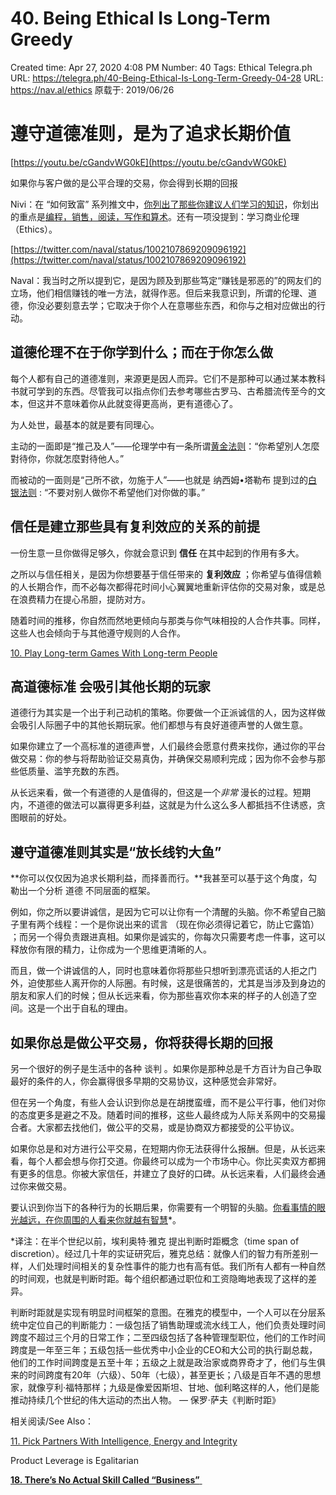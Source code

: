 # 40. Being Ethical Is Long-Term Greedy

Created time: Apr 27, 2020 4:08 PM
Number: 40
Tags: Ethical
Telegra.ph URL: https://telegra.ph/40-Being-Ethical-Is-Long-Term-Greedy-04-28
URL: https://nav.al/ethics
原载于: 2019/06/26

# **遵守道德准则，是为了追求长期价值**

[https://youtu.be/cGandvWG0kE](https://youtu.be/cGandvWG0kE)

如果你与客户做的是公平合理的交易，你会得到长期的回报

Nivi：在 “如何致富” 系列推文中，[你列出了那些你建议人们学习的知识](https://twitter.com/naval/status/1002107869209096192)，你划出的重点是[编程，销售，阅读，写作和算术](https://www.notion.so/linkwork/17-The-Foundations-Are-Math-and-Logic-5229098226764f6598bf530d182938c4#2a646110f3144ee19ba7347a352a7762)。还有一项没提到：学习商业伦理（Ethics）。

[https://twitter.com/naval/status/1002107869209096192](https://twitter.com/naval/status/1002107869209096192)

Naval：我当时之所以提到它，是因为顾及到那些笃定“赚钱是邪恶的”的网友们的立场，他们相信赚钱的唯一方法，就得作恶。但后来我意识到，所谓的伦理、道德，你没必要刻意去学；它取决于你个人在意哪些东西，和你与之相对应做出的行动。

## 道德伦理不在于你学到什么；而在于你怎么做

每个人都有自己的道德准则，来源更是因人而异。它们不是那种可以通过某本教科书就可学到的东西。尽管我可以指点你们去参考哪些古罗马、古希腊流传至今的文本，但这并不意味着你从此就变得更高尚，更有道德心了。

为人处世，最基本的就是要有同理心。

主动的一面即是“推己及人”——伦理学中有一条所谓[黄金法则](https://en.wikipedia.org/wiki/Golden_Rule)：“你希望別人怎麼對待你，你就怎麼對待他人。”  

而被动的一面则是“己所不欲，勿施于人”——也就是 纳西姆•塔勒布 提到过的[白银法则](https://www.google.com/search?client=safari&rls=en&q=nassim+taleb+silver+rule&ie=UTF-8&oe=UTF-8) : “不要对别人做你不希望他们对你做的事。”

## **信任是建立那些具有复利效应的关系的前提**

一份生意一旦你做得足够久，你就会意识到 **信任** 在其中起到的作用有多大。

之所以与信任相关，是因为你想要基于信任带来的 **复利效应** ；你希望与值得信赖的人长期合作，而不必每次都得花时间小心翼翼地重新评估你的交易对象，或是总在浪费精力在提心吊胆，提防对方。

随着时间的推移，你自然而然地更倾向与那类与你气味相投的人合作共事。同样，这些人也会倾向于与其他遵守规则的人合作。

[10. Play Long-term Games With Long-term People](10%20Play%20Long-term%20Games%20With%20Long-term%20People%2095c3c1ba34b74c91a4f36b4332051e6c.md) 

## 高**道德标准 会吸引其他长期的玩家**

道德行为其实是一个出于利己动机的策略。你要做一个正派诚信的人，因为这样做会吸引人际圈子中的其他长期玩家。他们都想与有良好道德声誉的人做生意。

如果你建立了一个高标准的道德声誉，人们最终会愿意付费来找你，通过你的平台做交易：你的参与将帮助验证交易真伪，并确保交易顺利完成；因为你不会参与那些低质量、滥竽充数的东西。

从长远来看，做一个有道德的人是值得的，但这是一个*非常* 漫长的过程。短期内，不道德的做法可以赢得更多利益，这就是为什么这么多人都抵挡不住诱惑，贪图眼前的好处。

## 遵守**道德准则其实是“放长线钓大鱼”**

**你可以仅仅因为追求长期利益，而择善而行。**我甚至可以基于这个角度，勾勒出一个分析 道德 不同层面的框架。

例如，你之所以要讲诚信，是因为它可以让你有一个清醒的头脑。你不希望自己脑子里有两个线程：一个是你说出来的谎言 （现在你必须得记着它，防止它露馅） ；而另一个得负责跟进真相。如果你是诚实的，你每次只需要考虑一件事，这可以释放你有限的精力，让你成为一个思维更清晰的人。

而且，做一个讲诚信的人，同时也意味着你将那些只想听到漂亮谎话的人拒之门外，迫使那些人离开你的人际圈。有时候，这是很痛苦的，尤其是当涉及到身边的朋友和家人们的时候；但从长远来看，你为那些喜欢你本来的样子的人创造了空间。这是一个出于自私的理由。

## **如果你总是做公平交易，你将获得长期的回报**

另一个很好的例子是生活中的各种 谈判 。如果你是那种总是千方百计为自己争取最好的条件的人，你会赢得很多早期的交易协议，这种感觉会非常好。

但在另一个角度，有些人会认识到你总是在胡搅蛮缠，而不是公平行事，他们对你的态度更多是避之不及。随着时间的推移，这些人最终成为人际关系网中的交易撮合者。大家都去找他们，做公平的交易，或是协商双方都接受的公平协议。

如果你总是和对方进行公平交易，在短期内你无法获得什么报酬。但是，从长远来看，每个人都会想与你打交道。你最终可以成为一个市场中心。你比买卖双方都拥有更多的信息。你被大家信任，并建立了良好的口碑。从长远来看，人们最终会通过你来做交易。

要认识到你当下的各种行为的长期后果，你需要有一个明智的头脑。[你看事情的眼光越远，在你周围的人看来你就越有智慧](https://podcasts.apple.com/us/podcast/88-%E5%88%A4%E6%96%AD%E6%97%B6%E8%B7%9D-%E4%BF%9D%E7%BD%97-%E8%90%A8%E5%A4%AB/id1353387038?i=1000445846913)*。

*译注：在半个世纪以前，埃利奥特·雅克 提出判断时距概念（time span of discretion）。经过几十年的实证研究后，雅克总结：就像人们的智力有所差别一样，人们处理时间相关的复杂性事件的能力也有高有低。我们所有人都有一种自然的时间观，也就是判断时距。每个组织都通过职位和工资隐晦地表现了这样的差异。

判断时距就是实现有明显时间框架的意图。在雅克的模型中，一个人可以在分层系统中定位自己的判断能力：一级包括了销售助理或流水线工人，他们负责处理时间跨度不超过三个月的日常工作；二至四级包括了各种管理型职位，他们的工作时间跨度是一年至三年；五级包括一些优秀中小企业的CEO和大公司的执行副总裁，他们的工作时间跨度是五至十年；五级之上就是政治家或商界奇才了，他们与生俱来的时间跨度有20年（六级）、50年（七级），甚至更长；八级是百年不遇的思想家，就像亨利·福特那样；九级是像爱因斯坦、甘地、伽利略这样的人，他们是能推动持续几个世纪的伟大运动的杰出人物。 — 保罗·萨夫《判断时距》

相关阅读/See Also：

[11. Pick Partners With Intelligence, Energy and Integrity](11%20Pick%20Partners%20With%20Intelligence,%20Energy%20and%20Int%20f73a14f69adf4eb198d981ec98926022.md)

Product Leverage is Egalitarian

[**18. There’s No Actual Skill Called “Business”** ](18%20There%E2%80%99s%20No%20Actual%20Skill%20Called%20%E2%80%9CBusiness%E2%80%9D%20028351754fd6446aae650e8cf6ef94d8.md)
